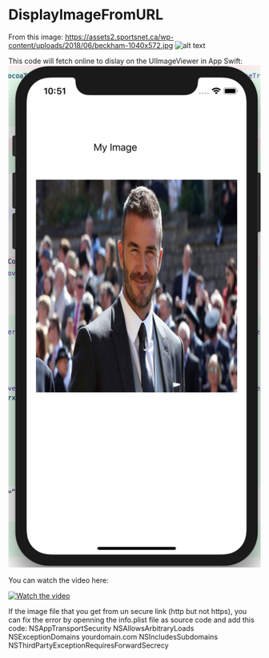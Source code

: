 # DisplayImageFromURL



From this image:
https://assets2.sportsnet.ca/wp-content/uploads/2018/06/beckham-1040x572.jpg
![alt text](https://assets2.sportsnet.ca/wp-content/uploads/2018/06/beckham-1040x572.jpg)

This code will fetch online to dislay on the UIImageViewer in App Swift:
![alt text](https://github.com/taminhtu/DisplayImageFromURL/blob/master/Screen%20Shot%202018-09-05%20at%2022.51.43.png)


You can watch the video here:

[![Watch the video](https://raw.github.com/GabLeRoux/WebMole/master/ressources/WebMole_Youtube_Video.png)](https://www.youtube.com/watch?v=4m66M7KJuX4&t=416s)


If the image file that you get from un secure link (http but not https), you can fix the error by openning the info.plist file as source code and add this code: 
<key>NSAppTransportSecurity</key>
    <dict>
        <key>NSAllowsArbitraryLoads</key>
        <true/>
        <key>NSExceptionDomains</key>
        <dict>
            <key>yourdomain.com</key>
            <dict>
                <key>NSIncludesSubdomains</key>
                <true/>
                <key>NSThirdPartyExceptionRequiresForwardSecrecy</key>
                <false/>
            </dict>
       </dict>
  </dict>
